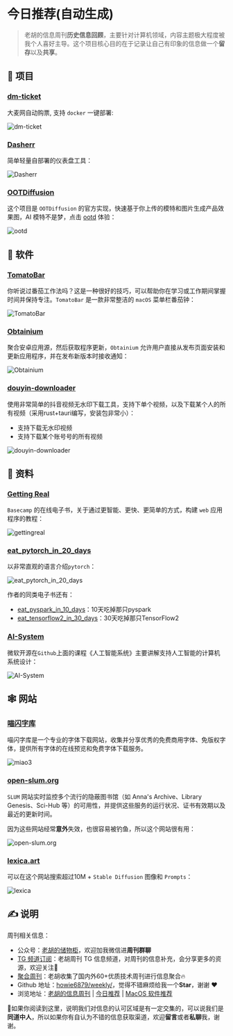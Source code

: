 # 今日推荐(自动生成)

> 老胡的信息周刊**历史信息回顾**，主要针对计算机领域，内容主题极大程度被我个人喜好主导。这个项目核心目的在于记录让自己有印象的信息做一个**留存**以及**共享**。


## 🎯 项目 

### [dm-ticket](https://github.com/ClassmateLin/dm-ticket)

大麦网自动购票, 支持 `docker` 一键部署:

![dm-ticket](https://images-1252557999.file.myqcloud.com/uPic/dm-ticket.png) 

### [Dasherr](https://github.com/erohtar/Dasherr)

简单轻量自部署的仪表盘工具：

![Dasherr](https://images-1252557999.file.myqcloud.com/uPic/Dasherr.png) 

### [OOTDiffusion](https://github.com/levihsu/OOTDiffusion)

这个项目是 `OOTDiffusion` 的官方实现，快速基于你上传的模特和图片生成产品效果图，AI 模特不是梦，点击 [ootd](https://ootd.ibot.cn/) 体验：

![ootd](https://images-1252557999.file.myqcloud.com/uPic/ootd.jpg) 

## 🤖 软件 

### [TomatoBar](https://github.com/ivoronin/TomatoBar)

你听说过番茄工作法吗？这是一种很好的技巧，可以帮助你在学习或工作期间掌握时间并保持专注。`TomatoBar` 是一款非常整洁的 `macOS` 菜单栏番茄钟：

![TomatoBar](https://images-1252557999.file.myqcloud.com/uPic/TomatoBar.png) 

### [Obtainium](https://github.com/ImranR98/Obtainium)

聚合安卓应用源，然后获取程序更新，`Obtainium` 允许用户直接从发布页面安装和更新应用程序，并在发布新版本时接收通知：

![Obtainium](https://images-1252557999.file.myqcloud.com/uPic/Obtainium.jpg) 

### [douyin-downloader](https://github.com/lecepin/douyin-downloader)

使用非常简单的抖音视频无水印下载工具，支持下单个视频，以及下载某个人的所有视频（采用rust+tauri编写，安装包非常小）：

- 支持下载无水印视频
- 支持下载某个账号号的所有视频

![douyin-downloader](https://images-1252557999.file.myqcloud.com/uPic/douyin-downloader.png) 

## 👀 资料 

### [Getting Real](https://basecamp.com/gettingreal)

`Basecamp` 的在线电子书，关于通过更智能、更快、更简单的方式，构建  `web` 应用程序的教程：

![gettingreal](https://images-1252557999.file.myqcloud.com/uPic/gettingreal.jpg) 

### [eat_pytorch_in_20_days](https://github.com/lyhue1991/eat_pytorch_in_20_days)

以非常直观的语言介绍`pytorch`：

![eat_pytorch_in_20_days](https://images-1252557999.file.myqcloud.com/uPic/fnTFJ5.png)

作者的同类电子书还有：

- [eat_pyspark_in_10_days](https://github.com/lyhue1991/eat_pyspark_in_10_days)：10天吃掉那只pyspark
- [eat_tensorflow2_in_30_days](https://github.com/lyhue1991/eat_tensorflow2_in_30_days)：30天吃掉那只TensorFlow2 

### [AI-System](https://github.com/microsoft/AI-System)

微软开源在`Github`上面的课程《人工智能系统》主要讲解支持人工智能的计算机系统设计：

![AI-System](https://images-1252557999.file.myqcloud.com/uPic/ZfT8O8.png) 

## 🕸 网站 

### [喵闪字库](https://www.miao3.cn/)

喵闪字库是一个专业的字体下载网站，收集并分享优秀的免费商用字体、免版权字体，提供所有字体的在线预览和免费字体下载服务。

![miao3](https://images-1252557999.file.myqcloud.com/uPic/miao3.jpg) 

### [open-slum.org](https://open-slum.org/)

`SLUM` 网站实时监控多个流行的隐蔽图书馆（如 Anna's Archive、Library Genesis、Sci-Hub 等）的可用性，并提供这些服务的运行状况、证书有效期以及最近的更新时间。

因为这些网站经常**意外**失效，也很容易被钓鱼，所以这个网站很有用：

![open-slum.org](https://images-1252557999.file.myqcloud.com/uPic/PzpYfd.png) 

### [lexica.art](https://lexica.art/)

可以在这个网站搜索超过10M + `Stable Diffusion` 图像和 `Prompts`：

![lexica](https://images-1252557999.file.myqcloud.com/uPic/Bo0Qb9.jpg) 

## ✍️ 说明

周刊相关信息：

- 公众号：[老胡的储物柜](https://images-1252557999.file.myqcloud.com/uPic/ETIbMe.jpg)，欢迎加我微信进**周刊群聊**
- [TG 频道订阅](https://t.me/howie_weekly)：老胡周刊 TG 信息频道，对周刊的信息补充，会分享更多的资源，欢迎关注👏
- [聚合周刊](https://www.fre321.com/weekly)：老胡收集了国内外60+优质技术周刊进行信息聚合🔥
- Github 地址：[howie6879/weekly/](https://github.com/howie6879/weekly/)，觉得不错麻烦给我一个**Star**，谢谢 ❤️
- 浏览地址：[老胡的信息周刊](https://weekly.howie6879.com) | [今日推荐](https://weekly.howie6879.com/recommend/index.html) | [MacOS 软件推荐](https://weekly.howie6879.com/soft/mac.html)

🙌如果你阅读到这里，说明我们对信息的认可区域是有一定交集的，可以说我们是**同道中人**，所以如果你有自认为不错的信息获取渠道，欢迎**留言**或者**私聊**我，谢谢。